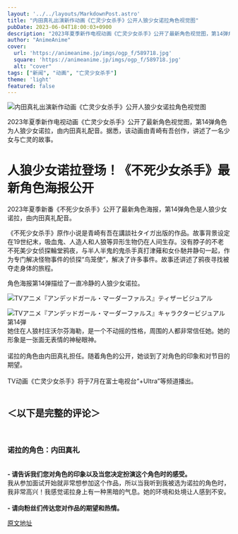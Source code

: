 ```yaml
---
layout: '../../layouts/MarkdownPost.astro'
title: "内田真礼出演新作动画《亡灵少女杀手》公开人狼少女诺拉角色视觉图"
pubDate: 2023-06-04T18:00:03+0900
description: "2023年夏季新作电视动画《亡灵少女杀手》公开了最新角色视觉图，第14弹角色为人狼少女诺拉，由内田真礼配音。"
author: "AnimeAnime"
cover:
  url: 'https://animeanime.jp/imgs/ogp_f/589718.jpg'
  square: 'https://animeanime.jp/imgs/ogp_f/589718.jpg'
  alt: "cover"
tags: ["新闻", "动画", "亡灵少女杀手"]
theme: 'light'
featured: false
---
```


![内田真礼出演新作动画《亡灵少女杀手》公开人狼少女诺拉角色视觉图](https://animeanime.jp/imgs/ogp_f/589718.jpg)

2023年夏季新作电视动画《亡灵少女杀手》公开了最新角色视觉图，第14弹角色为人狼少女诺拉，由内田真礼配音。据悉，该动画由青崎有吾创作，讲述了一名少女与亡灵的故事。

# 人狼少女诺拉登场！《不死少女杀手》最新角色海报公开

2023年夏季新番《不死少女杀手》公开了最新角色海报，第14弹角色是人狼少女诺拉，由内田真礼配音。

《不死少女杀手》原作小说是青崎有吾在講談社タイガ出版的作品。故事背景设定在19世纪末，吸血鬼、人造人和人狼等异形生物仍在人间生存。没有脖子的不老不死美少女侦探輪堂鸦夜，与半人半鬼的鬼杀手真打津薙和女仆馳井静句一起，作为专门解决怪物事件的侦探“鸟笼使”，解决了许多事件。故事还讲述了鸦夜寻找被夺走身体的旅程。

角色海报第14弹描绘了一直冷静的人狼少女诺拉。 

![TVアニメ『アンデッドガール・マーダーファルス』ティザービジュアル](https://animeanime.jp/imgs/zoom/589719.jpg)

![TVアニメ『アンデッドガール・マーダーファルス』キャラクタービジュアル第14弾](https://animeanime.jp/imgs/zoom/589717.jpg)
她住在人狼村庄沃尔芬海勒，是一个不动摇的性格，周围的人都非常信任她。她的形象是一张面无表情的神秘眼神。 <br><br>诺拉的角色由内田真礼担任。随着角色的公开，她谈到了对角色的印象和对节目的期望。 <br><br>TV动画《亡灵少女杀手》将于7月在富士电视台“+Ultra”等频道播出。 <br><br></p><h2 class="title02" style="border-color:#0094f1">＜以下是完整的评论＞</h2><br><h3 class="title03">诺拉的角色：内田真礼</h3><br><span style="font-weight:bold;">- 请告诉我们您对角色的印象以及当您决定扮演这个角色时的感受。</span><br>我从参加面试开始就非常想参加这个作品，所以当我听到我被选为诺拉的角色时，我非常高兴！我感觉诺拉身上有一种黑暗的气息。她的环境和处境让人感到不安。 <br><br><span style="font-weight:bold;">- 请向粉丝们传达您对作品的期望和热情。</span>

  [原文地址](https://animeanime.jp/article/2023/06/04/77740.html)